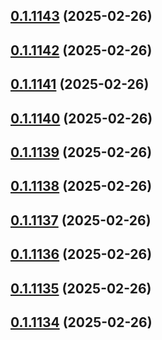 ## [0.1.1143](https://github.com/binary-braids/terraform-oracle/compare/v0.1.1142...v0.1.1143) (2025-02-26)



## [0.1.1142](https://github.com/binary-braids/terraform-oracle/compare/v0.1.1141...v0.1.1142) (2025-02-26)



## [0.1.1141](https://github.com/binary-braids/terraform-oracle/compare/v0.1.1140...v0.1.1141) (2025-02-26)



## [0.1.1140](https://github.com/binary-braids/terraform-oracle/compare/v0.1.1139...v0.1.1140) (2025-02-26)



## [0.1.1139](https://github.com/binary-braids/terraform-oracle/compare/v0.1.1138...v0.1.1139) (2025-02-26)



## [0.1.1138](https://github.com/binary-braids/terraform-oracle/compare/v0.1.1137...v0.1.1138) (2025-02-26)



## [0.1.1137](https://github.com/binary-braids/terraform-oracle/compare/v0.1.1136...v0.1.1137) (2025-02-26)



## [0.1.1136](https://github.com/binary-braids/terraform-oracle/compare/v0.1.1135...v0.1.1136) (2025-02-26)



## [0.1.1135](https://github.com/binary-braids/terraform-oracle/compare/v0.1.1134...v0.1.1135) (2025-02-26)



## [0.1.1134](https://github.com/binary-braids/terraform-oracle/compare/v0.1.1133...v0.1.1134) (2025-02-26)



